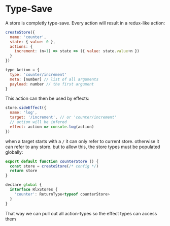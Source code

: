 # Type-Save

A store is completly type-save. Every action will result in a redux-like action:

```javascript
createStore({
  name: 'counter',
  state: { value: 0 },
  actions: {
    increment: (n=1) => state => ({ value: state.value+n })
  }
})

type Action = {
  type: 'counter/increment'
  meta: [number] // list of all arguments
  payload: number // the first argument
}
```

This action can then be used by effects:

```javascript
store.sideEffect({
  name: 'log',
  target: '/increment', // or 'counter/increment'
  // action will be infered
  effect: action => console.log(action)
})
```

when a target starts with a `/` it can only refer to current store. otherwise it can refer to any store. but to allow this, the store types must be populated globally:

```javascript
export default function counterStore () {
  const store = createStore(/* config */)
  return store
}

declare global {
  interface RlxStores {
    'counter': ReturnType<typeof counterStore>
  }
}
```

That way we can pull out all action-types so the effect types can access them